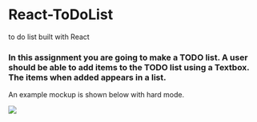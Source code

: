 # React-ToDoList
to do list built with React

### In this assignment you are going to make a TODO list. A user should be able to add items to the TODO list using a Textbox. The items when added appears in a list. 

An example mockup is shown below with hard mode.

![](https://i.imgur.com/7Yhazjb.jpg)
